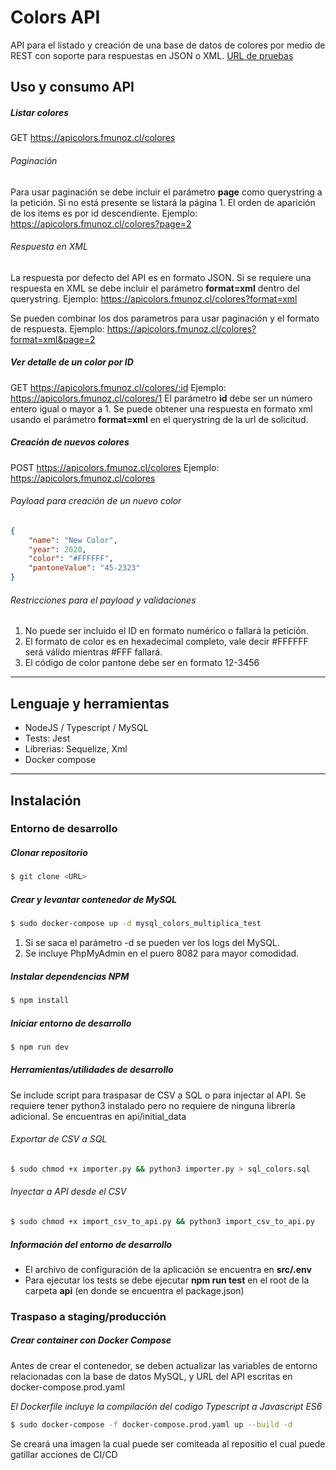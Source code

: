 # Colors API  

API para el listado y creación de una base de datos de colores por medio de REST con soporte para respuestas en JSON o XML.
[URL de pruebas](https://apicolors.fmunoz.cl/colores)  

## Uso y consumo API

##### Listar colores
GET https://apicolors.fmunoz.cl/colores
###### Paginación
Para usar paginación se debe incluir el parámetro **page** como querystring a la petición. Si no está presente se listará la página 1. El orden de aparición de los items es por id descendiente.
Ejemplo: https://apicolors.fmunoz.cl/colores?page=2

###### Respuesta en XML
La respuesta por defecto del API es en formato JSON. Si se requiere una respuesta en XML se debe incluir el parámetro **format=xml** dentro del querystring.
Ejemplo: https://apicolors.fmunoz.cl/colores?format=xml

Se pueden combinar los dos parametros para usar paginación y el formato de respuesta. Ejemplo: https://apicolors.fmunoz.cl/colores?format=xml&page=2

##### Ver detalle de un color por ID
GET https://apicolors.fmunoz.cl/colores/:id
Ejemplo: https://apicolors.fmunoz.cl/colores/1
El parámetro **id** debe ser un número entero igual o mayor a 1.
Se puede obtener una respuesta en formato xml usando el parámetro **format=xml** en el querystring de la url de solicitud.

##### Creación de nuevos colores
POST https://apicolors.fmunoz.cl/colores
Ejemplo: https://apicolors.fmunoz.cl/colores
###### Payload para creación de un nuevo color
```json
{
    "name": "New Color",
    "year": 2020,
    "color": "#FFFFFF",
    "pantoneValue": "45-2323"
}
```
###### Restricciones para el payload y validaciones
1. No puede ser incluido el ID en formato numérico o fallará la petición.
2. El formato de color es en hexadecimal completo, vale decir #FFFFFF será válido mientras #FFF fallará.
3. El código de color pantone debe ser en formato 12-3456
---

## Lenguaje y herramientas  

  - NodeJS / Typescript / MySQL
  - Tests:  Jest
  - Librerias: Sequelize, Xml
  - Docker compose
  
---

## Instalación  

### Entorno de desarrollo  

##### Clonar repositorio  

```sh
$ git clone <URL>
```
##### Crear y levantar contenedor de MySQL  

```sh
$ sudo docker-compose up -d mysql_colors_multiplica_test
```

1. Si se saca el parámetro -d se pueden ver los logs del MySQL.
2. Se incluye PhpMyAdmin en el puero 8082 para mayor comodidad.

##### Instalar dependencias NPM  

```sh
$ npm install
```
##### Iniciar entorno de desarrollo
  
```sh
$ npm run dev
```

##### Herramientas/utilidades de desarrollo
Se include script para traspasar de CSV a SQL o para injectar al API. Se requiere tener python3 instalado pero no requiere de ninguna librería adicional. Se encuentras en api/initial_data

###### Exportar de CSV a SQL
```sh
$ sudo chmod +x importer.py && python3 importer.py > sql_colors.sql
```
###### Inyectar a API desde el CSV
```sh
$ sudo chmod +x import_csv_to_api.py && python3 import_csv_to_api.py
```

##### Información del entorno de desarrollo
- El archivo de configuración de la aplicación se encuentra en **src/.env**
- Para ejecutar los tests se debe ejecutar **npm run test** en el root de la carpeta **api** (en donde se encuentra el package.json)
    
### Traspaso a staging/producción  

##### Crear container con Docker Compose  
Antes de crear el contenedor, se deben actualizar las variables de entorno relacionadas con la base de datos MySQL, y URL del API escritas en docker-compose.prod.yaml   

*El Dockerfile incluye la compilación del codigo Typescript a Javascript ES6*

```sh
$ sudo docker-compose -f docker-compose.prod.yaml up --build -d
```
Se creará una imagen la cual puede ser comiteada al repositio el cual puede gatillar acciones de CI/CD